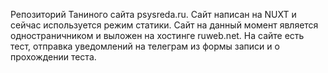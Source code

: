 Репозиторий Таниного сайта psysreda.ru. Сайт написан на NUXT и сейчас используется режим статики.
Сайт на данный момент является одностраничником и выложен на хостинге ruweb.net.
На сайте есть тест, отправка уведомлений на телеграм из формы записи и о прохождении теста.

